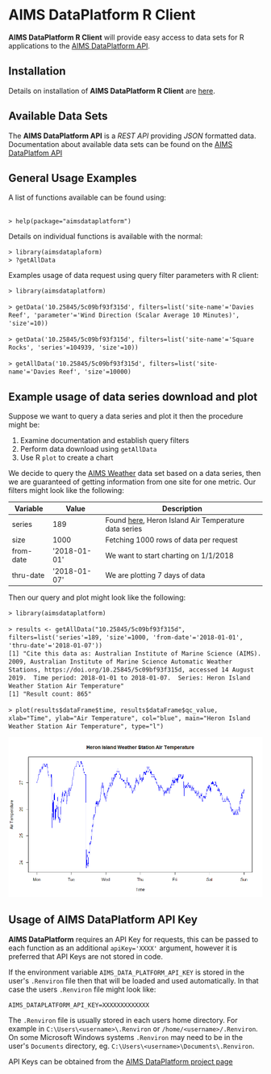 
AIMS DataPlatform R Client
==========================

__AIMS DataPlatform R Client__ will provide easy access to data sets for R applications to the [AIMS DataPlatform API](https://aims.github.io/data-platform).

Installation
------------

Details on installation of __AIMS DataPlatform R Client__ are [here](install).

Available Data Sets
-------------------

The __AIMS DataPlatform API__ is a *REST API* providing *JSON* formatted data.  Documentation about available data sets can be found on the [AIMS DataPlatfom API](https://aims.github.io/data-platform)

General Usage Examples
----------------------

A list of functions available can be found using:

```

> help(package="aimsdataplatform")

```
Details on individual functions is available with the normal:

```
> library(aimsdataplaform)
> ?getAllData

```
Examples usage of data request using query filter parameters with R client:

```
> library(aimsdataplatform)

> getData('10.25845/5c09bf93f315d', filters=list('site-name'='Davies Reef', 'parameter'='Wind Direction (Scalar Average 10 Minutes)', 'size'=10))

> getData('10.25845/5c09bf93f315d', filters=list('site-name'='Square Rocks', 'series'=104939, 'size'=10))

> getAllData('10.25845/5c09bf93f315d', filters=list('site-name'='Davies Reef', 'size'=10000)

```

Example usage of data series download and plot
----------------------------------------------

Suppose we want to query a data series and plot it then the procedure might be:
1. Examine documentation and establish query filters
2. Perform data download using `getAllData`
3. Use R `plot` to create a chart

We decide to query the [AIMS Weather](https://aims.github.io/data-platform/weather) data set based on a data series, then we are guaranteed of getting information from one site for one metric.  Our filters might look like the following:


Variable  | Value        | Description
----------|--------------|------------
series    | 189          | Found [here](https://aims.github.io/data-platform/weather/series), Heron Island Air Temperature data series
size      | 1000         | Fetching 1000 rows of data per request
from-date | '2018-01-01' | We want to start charting on 1/1/2018
thru-date | '2018-01-07' | We are plotting 7 days of data

Then our query and plot might look like the following:

```
> library(aimsdataplatform)

> results <- getAllData("10.25845/5c09bf93f315d", filters=list('series'=189, 'size'=1000, 'from-date'='2018-01-01', 'thru-date'='2018-01-07'))
[1] "Cite this data as: Australian Institute of Marine Science (AIMS). 2009, Australian Institute of Marine Science Automatic Weather Stations, https://doi.org/10.25845/5c09bf93f315d, accessed 14 August 2019.  Time period: 2018-01-01 to 2018-01-07.  Series: Heron Island Weather Station Air Temperature"
[1] "Result count: 865"

> plot(results$dataFrame$time, results$dataFrame$qc_value, xlab="Time", ylab="Air Temperature", col="blue", main="Heron Island Weather Station Air Temperature", type="l")

```

![plot](Rplot.png)

Usage of AIMS DataPlatform API Key
----------------------------------

__AIMS DataPlatform__ requires an API Key for requests, this can be passed to each function as an additional `apiKey='XXXX'` argument, however it is preferred that API Keys are not stored in code.

If the environment variable `AIMS_DATA_PLATFORM_API_KEY` is stored in the user's `.Renviron` file then that will be loaded and used automatically.  In that case the users `.Renviron` file might look like:

```
AIMS_DATAPLATFORM_API_KEY=XXXXXXXXXXXXX

```
The `.Renviron` file is usually stored in each users home directory.  For example in `C:\Users\<username>\.Renviron` or `/home/<username>/.Renviron`.  On some Microsoft Windows systems `.Renviron` may need to be in the user's `Documents` directory, eg. `C:\Users\<username>\Documents\.Renviron`.

API Keys can be obtained from the [AIMS DataPlatform project page](https://aims.github.io/data-platform)
